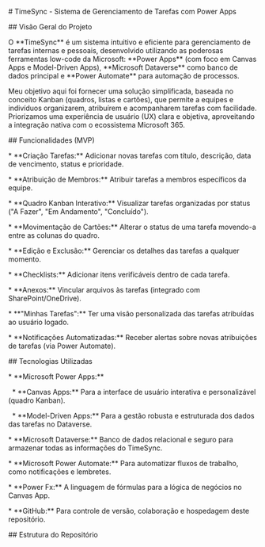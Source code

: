 \# TimeSync - Sistema de Gerenciamento de Tarefas com Power Apps



\## Visão Geral do Projeto



O \*\*TimeSync\*\* é um sistema intuitivo e eficiente para gerenciamento de tarefas internas e pessoais, desenvolvido utilizando as poderosas ferramentas low-code da Microsoft: \*\*Power Apps\*\* (com foco em Canvas Apps e Model-Driven Apps), \*\*Microsoft Dataverse\*\* como banco de dados principal e \*\*Power Automate\*\* para automação de processos.



Meu objetivo aqui foi fornecer uma solução simplificada, baseada no conceito Kanban (quadros, listas e cartões), que permite a equipes e indivíduos organizarem, atribuírem e acompanharem tarefas com facilidade. Priorizamos uma experiência de usuário (UX) clara e objetiva, aproveitando a integração nativa com o ecossistema Microsoft 365.



\## Funcionalidades (MVP)



\* \*\*Criação Tarefas:\*\* Adicionar novas tarefas com título, descrição, data de vencimento, status e prioridade.

\* \*\*Atribuição de Membros:\*\* Atribuir tarefas a membros específicos da equipe.

\* \*\*Quadro Kanban Interativo:\*\* Visualizar tarefas organizadas por status ("A Fazer", "Em Andamento", "Concluído").

\* \*\*Movimentação de Cartões:\*\* Alterar o status de uma tarefa movendo-a entre as colunas do quadro.

\* \*\*Edição e Exclusão:\*\* Gerenciar os detalhes das tarefas a qualquer momento.

\* \*\*Checklists:\*\* Adicionar itens verificáveis dentro de cada tarefa.

\* \*\*Anexos:\*\* Vincular arquivos às tarefas (integrado com SharePoint/OneDrive).

\* \*\*"Minhas Tarefas":\*\* Ter uma visão personalizada das tarefas atribuídas ao usuário logado.

\* \*\*Notificações Automatizadas:\*\* Receber alertas sobre novas atribuições de tarefas (via Power Automate).



\## Tecnologias Utilizadas



\* \*\*Microsoft Power Apps:\*\*

&nbsp;   \* \*\*Canvas Apps:\*\* Para a interface de usuário interativa e personalizável (quadro Kanban).

&nbsp;   \* \*\*Model-Driven Apps:\*\* Para a gestão robusta e estruturada dos dados das tarefas no Dataverse.

\* \*\*Microsoft Dataverse:\*\* Banco de dados relacional e seguro para armazenar todas as informações do TimeSync.

\* \*\*Microsoft Power Automate:\*\* Para automatizar fluxos de trabalho, como notificações e lembretes.

\* \*\*Power Fx:\*\* A linguagem de fórmulas para a lógica de negócios no Canvas App.

\* \*\*GitHub:\*\* Para controle de versão, colaboração e hospedagem deste repositório.



\## Estrutura do Repositório

